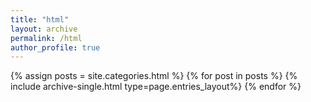```yaml
---
title: "html"
layout: archive
permalink: /html
author_profile: true
---
```


{% assign posts = site.categories.html %}
{% for post in posts %} {% include archive-single.html type=page.entries_layout%} {% endfor %}
